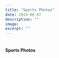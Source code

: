 ```yaml
---
title: "Sports Photos"
date: 2019-08-07
description: ""
image: 
excerpt: ""
---
```


<h4><br />Sports Photos</h4>

